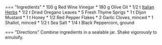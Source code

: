 === "Ingredients"
    * 100 g Red Wine Vinegar
    * 180 g Olive Oil
    * 1/2 t [Italian Herbs](../../seasonings/spice-blends/italian-herbs.md)
    * 1/2 t Dried Oregano Leaves
    * 5 Fresh Thyme Sprigs
    * 1 t Dijon Mustard
    * 1 t Honey
    * 1/2 Red Pepper Flakes
    * 2 Garlic Cloves, minced
    * 1 Shallot, minced
    * 1/2 t Sea Salt
    * 1/4 t Black Peppercorn, ground

=== "Directions"
    Combine ingredients in a sealable jar. Shake vigorously to emulsify.

[^hurrell]:
    Hurrell, Sonny.
    ["STOP Buying Salad Dressing! My 5 Best Recipes."](https://www.youtube.com/watch?v=RF9aLBuW2-0)
    _YouTube: ThatDudeCanCook._
    31 May 2025.
